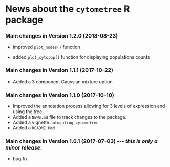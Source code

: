 # News about the `cytometree` R package

### Main changes in Version 1.2.0  (2018-08-23)
* improved `plot_nodes()` function
+ added `plot_cytopop()` function for displaying populations counts

### Main changes in Version 1.1.1  (2017-10-22)
* Added a 3 component Gaussian mixture option

### Main changes in Version 1.1.0  (2017-10-10) 
* Improved the annotation process allowing for 3 levels of expression and using the tree
* Added a `NEWS.md` file to track changes to the package.
* Added a vignette `autogating_cytometree`
* Added a `README.Rmd`


### Main changes in Version 1.0.1 (2017-07-03) --- *this is only a minor release*:
* bug fix

